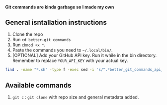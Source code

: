 #### Git commands are kinda garbage so I made my own

## General isntallation instructions

1. Clone the repo
2. Run `cd better-git commands`
3. Run `chmod +x *`.
4. Paste the commands you need to `~/.local/bin/`.
5. [OPTIONAL] Add your GitHub API key. Run it while in the bin directory. Remember to replace `YOUR_API_KEY` with your actual key.
```bash
find . -name "*.sh" -type f -exec sed -i 's/^.*better_git_commands_api_key[[:space:]]*=.*$/better_git_commands_api_key=YOUR_API_KEY/' {} +
```

## Available commands

1. `git c` : `git clone` with repo size and general metadata added.
